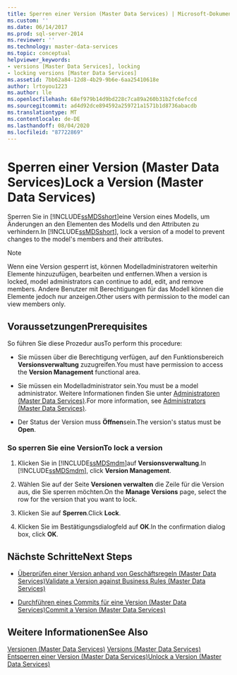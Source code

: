 ```yaml
---
title: Sperren einer Version (Master Data Services) | Microsoft-Dokumentation
ms.custom: ''
ms.date: 06/14/2017
ms.prod: sql-server-2014
ms.reviewer: ''
ms.technology: master-data-services
ms.topic: conceptual
helpviewer_keywords:
- versions [Master Data Services], locking
- locking versions [Master Data Services]
ms.assetid: 7bb62a84-12d8-4b29-9b6e-6aa25410618e
author: lrtoyou1223
ms.author: lle
ms.openlocfilehash: 68ef979b14d9bd228c7ca89a260b31b2fc6efccd
ms.sourcegitcommit: ad4d92dce894592a259721a1571b1d8736abacdb
ms.translationtype: MT
ms.contentlocale: de-DE
ms.lasthandoff: 08/04/2020
ms.locfileid: "87722869"
---
```

# <a name="lock-a-version-master-data-services"></a><span data-ttu-id="dd661-102">Sperren einer Version (Master Data Services)</span><span class="sxs-lookup"><span data-stu-id="dd661-102">Lock a Version (Master Data Services)</span></span>
  <span data-ttu-id="dd661-103">Sperren Sie in [!INCLUDE[ssMDSshort](../includes/ssmdsshort-md.md)]eine Version eines Modells, um Änderungen an den Elementen des Modells und den Attributen zu verhindern.</span><span class="sxs-lookup"><span data-stu-id="dd661-103">In [!INCLUDE[ssMDSshort](../includes/ssmdsshort-md.md)], lock a version of a model to prevent changes to the model's members and their attributes.</span></span>  
  
> [!NOTE]  
>  <span data-ttu-id="dd661-104">Wenn eine Version gesperrt ist, können Modelladministratoren weiterhin Elemente hinzuzufügen, bearbeiten und entfernen.</span><span class="sxs-lookup"><span data-stu-id="dd661-104">When a version is locked, model administrators can continue to add, edit, and remove members.</span></span> <span data-ttu-id="dd661-105">Andere Benutzer mit Berechtigungen für das Modell können die Elemente jedoch nur anzeigen.</span><span class="sxs-lookup"><span data-stu-id="dd661-105">Other users with permission to the model can view members only.</span></span>  
  
## <a name="prerequisites"></a><span data-ttu-id="dd661-106">Voraussetzungen</span><span class="sxs-lookup"><span data-stu-id="dd661-106">Prerequisites</span></span>  
 <span data-ttu-id="dd661-107">So führen Sie diese Prozedur aus</span><span class="sxs-lookup"><span data-stu-id="dd661-107">To perform this procedure:</span></span>  
  
-   <span data-ttu-id="dd661-108">Sie müssen über die Berechtigung verfügen, auf den Funktionsbereich **Versionsverwaltung** zuzugreifen.</span><span class="sxs-lookup"><span data-stu-id="dd661-108">You must have permission to access the **Version Management** functional area.</span></span>  
  
-   <span data-ttu-id="dd661-109">Sie müssen ein Modelladministrator sein.</span><span class="sxs-lookup"><span data-stu-id="dd661-109">You must be a model administrator.</span></span> <span data-ttu-id="dd661-110">Weitere Informationen finden Sie unter [Administratoren &#40;Master Data Services&#41;](administrators-master-data-services.md).</span><span class="sxs-lookup"><span data-stu-id="dd661-110">For more information, see [Administrators &#40;Master Data Services&#41;](administrators-master-data-services.md).</span></span>  
  
-   <span data-ttu-id="dd661-111">Der Status der Version muss **Öffnen**sein.</span><span class="sxs-lookup"><span data-stu-id="dd661-111">The version's status must be **Open**.</span></span>  
  
### <a name="to-lock-a-version"></a><span data-ttu-id="dd661-112">So sperren Sie eine Version</span><span class="sxs-lookup"><span data-stu-id="dd661-112">To lock a version</span></span>  
  
1.  <span data-ttu-id="dd661-113">Klicken Sie in [!INCLUDE[ssMDSmdm](../includes/ssmdsmdm-md.md)]auf **Versionsverwaltung**.</span><span class="sxs-lookup"><span data-stu-id="dd661-113">In [!INCLUDE[ssMDSmdm](../includes/ssmdsmdm-md.md)], click **Version Management**.</span></span>  
  
2.  <span data-ttu-id="dd661-114">Wählen Sie auf der Seite **Versionen verwalten** die Zeile für die Version aus, die Sie sperren möchten.</span><span class="sxs-lookup"><span data-stu-id="dd661-114">On the **Manage Versions** page, select the row for the version that you want to lock.</span></span>  
  
3.  <span data-ttu-id="dd661-115">Klicken Sie auf **Sperren**.</span><span class="sxs-lookup"><span data-stu-id="dd661-115">Click **Lock**.</span></span>  
  
4.  <span data-ttu-id="dd661-116">Klicken Sie im Bestätigungsdialogfeld auf **OK**.</span><span class="sxs-lookup"><span data-stu-id="dd661-116">In the confirmation dialog box, click **OK**.</span></span>  
  
## <a name="next-steps"></a><span data-ttu-id="dd661-117">Nächste Schritte</span><span class="sxs-lookup"><span data-stu-id="dd661-117">Next Steps</span></span>  
  
-   [<span data-ttu-id="dd661-118">Überprüfen einer Version anhand von Geschäftsregeln &#40;Master Data Services&#41;</span><span class="sxs-lookup"><span data-stu-id="dd661-118">Validate a Version against Business Rules &#40;Master Data Services&#41;</span></span>](../../2014/master-data-services/validate-a-version-against-business-rules-master-data-services.md)  
  
-   [<span data-ttu-id="dd661-119">Durchführen eines Commits für eine Version &#40;Master Data Services&#41;</span><span class="sxs-lookup"><span data-stu-id="dd661-119">Commit a Version &#40;Master Data Services&#41;</span></span>](../../2014/master-data-services/commit-a-version-master-data-services.md)  
  
## <a name="see-also"></a><span data-ttu-id="dd661-120">Weitere Informationen</span><span class="sxs-lookup"><span data-stu-id="dd661-120">See Also</span></span>  
 <span data-ttu-id="dd661-121">[Versionen &#40;Master Data Services&#41;](../../2014/master-data-services/versions-master-data-services.md) </span><span class="sxs-lookup"><span data-stu-id="dd661-121">[Versions &#40;Master Data Services&#41;](../../2014/master-data-services/versions-master-data-services.md) </span></span>  
 [<span data-ttu-id="dd661-122">Entsperren einer Version &#40;Master Data Services&#41;</span><span class="sxs-lookup"><span data-stu-id="dd661-122">Unlock a Version &#40;Master Data Services&#41;</span></span>](../../2014/master-data-services/unlock-a-version-master-data-services.md)  
  
  
